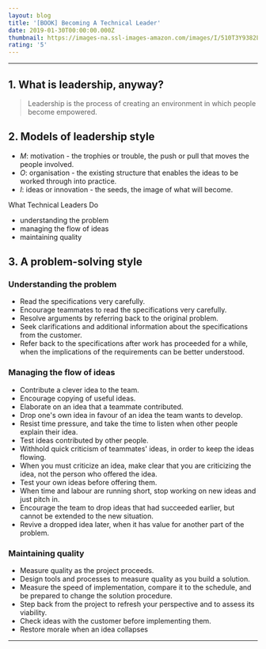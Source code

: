 ```yaml
---
layout: blog
title: '[BOOK] Becoming A Technical Leader'
date: 2019-01-30T00:00:00.000Z
thumbnail: https://images-na.ssl-images-amazon.com/images/I/510T3Y9382L._SX327_BO1,204,203,200_.jpg
rating: '5'
---
```


---

## 1. What is leadership, anyway?

> Leadership is the process of creating an environment in which people become empowered.

## 2. Models of leadership style

- *M*: motivation - the trophies or trouble, the push or pull that moves the people involved.
- *O*: organisation - the existing structure that enables the ideas to be worked through into practice.
- *I*: ideas or innovation - the seeds, the image of what will become.

What Technical Leaders Do

- understanding the problem
- managing the flow of ideas
- maintaining quality

## 3. A problem-solving style

### Understanding the problem

- Read the specifications very carefully.
- Encourage teammates to read the specifications very carefully.
- Resolve arguments by referring back to the original problem.
- Seek clarifications and additional information about the specifications from the customer.
- Refer back to the specifications after work has proceeded for a while, when the implications of the requirements can be better understood.

### Managing the flow of ideas

- Contribute a clever idea to the team.
- Encourage copying of useful ideas.
- Elaborate on an idea that a teammate contributed.
- Drop one's own idea in favour of an idea the team wants to develop.
- Resist time pressure, and take the time to listen when other people explain their idea.
- Test ideas contributed by other people.
- Withhold quick criticism of teammates' ideas, in order to keep the ideas flowing.
- When you must criticize an idea, make clear that you are criticizing the idea, not the person who offered the idea.
- Test your own ideas before offering them.
- When time and labour are running short, stop working on new ideas and just pitch in.
- Encourage the team to drop ideas that had succeeded earlier, but cannot be extended to the new situation.
- Revive a dropped idea later, when it has value for another part of the problem.


### Maintaining quality

- Measure quality as the project proceeds.
- Design tools and processes to measure quality as you build a solution.
- Measure the speed of implementation, compare it to the schedule, and be prepared to change the solution procedure.
- Step back from the project to refresh your perspective and to assess its viability.
- Check ideas with the customer before implementing them.
- Restore morale when an idea collapses

---